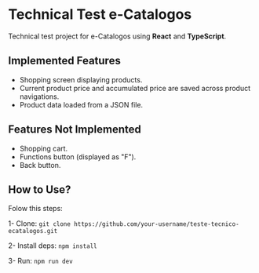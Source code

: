 # Technical Test e-Catalogos

Technical test project for e-Catalogos using **React** and **TypeScript**.

## Implemented Features

- Shopping screen displaying products.
- Current product price and accumulated price are saved across product navigations.
- Product data loaded from a JSON file.

## Features Not Implemented

- Shopping cart.
- Functions button (displayed as "F").
- Back button.

## How to Use?

Folow this steps:

1- Clone:
```git clone https://github.com/your-username/teste-tecnico-ecatalogos.git```

2- Install deps:
```npm install```

3- Run:
```npm run dev```
